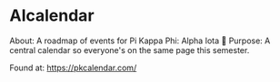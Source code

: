 # AIcalendar
About: A roadmap of events for Pi Kappa Phi: Alpha Iota 🎈
Purpose: A central calendar so everyone's on the same page this semester.

Found at: https://pkcalendar.com/

